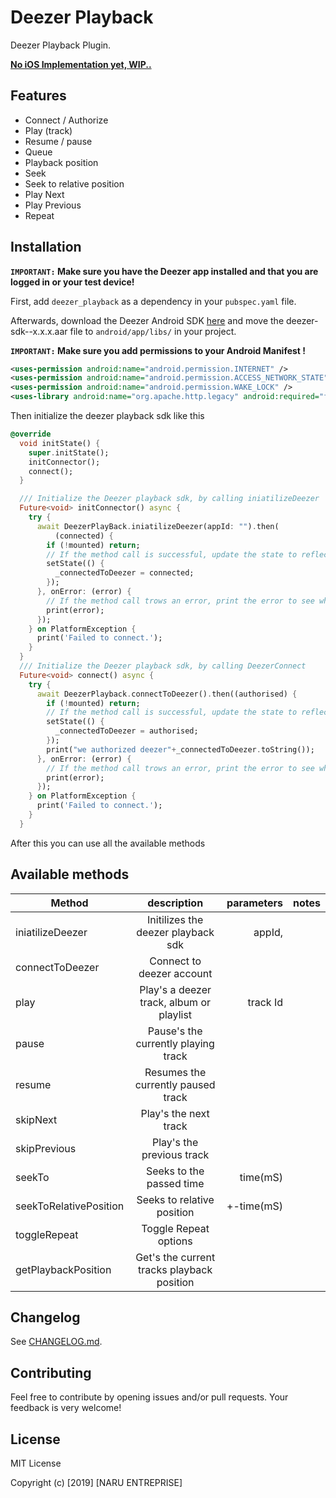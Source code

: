 # Deezer Playback

Deezer Playback Plugin.

[**No iOS Implementation yet, WIP..**](https://github.com/naru-inc/deezer-playback/projects/1)

## Features

* Connect / Authorize 
* Play (track)
* Resume / pause
* Queue
* Playback position
* Seek
* Seek to relative position
* Play Next
* Play Previous
* Repeat 

## Installation

**`IMPORTANT:` Make sure you have the Deezer app installed and that you are logged in or your test device!**

First, add `deezer_playback` as a dependency in your `pubspec.yaml` file. 

Afterwards, download the Deezer Android SDK [here](https://developers.deezer.com/sdk/android) and move the deezer-sdk--x.x.x.aar file to `android/app/libs/` in your project.

**`IMPORTANT:` Make sure you add permissions to your Android Manifest !**
```xml
<uses-permission android:name="android.permission.INTERNET" />
<uses-permission android:name="android.permission.ACCESS_NETWORK_STATE" />
<uses-permission android:name="android.permission.WAKE_LOCK" />
<uses-library android:name="org.apache.http.legacy" android:required="false" />

```

Then initialize the deezer playback sdk like this 

```dart
@override
  void initState() {
    super.initState();
    initConnector();
    connect();
  }

  /// Initialize the Deezer playback sdk, by calling iniatilizeDeezer
  Future<void> initConnector() async {
    try {
      await DeezerPlayBack.iniatilizeDeezer(appId: "").then(
          (connected) {
        if (!mounted) return;
        // If the method call is successful, update the state to reflect this change
        setState(() {
          _connectedToDeezer = connected;
        });
      }, onError: (error) {
        // If the method call trows an error, print the error to see what went wrong
        print(error);
      });
    } on PlatformException {
      print('Failed to connect.');
    }
  }
  /// Initialize the Deezer playback sdk, by calling DeezerConnect
  Future<void> connect() async {
    try {
      await DeezerPlayback.connectToDeezer().then((authorised) {
        if (!mounted) return;
        // If the method call is successful, update the state to reflect this change
        setState(() {
          _connectedToDeezer = authorised;
        });
        print("we authorized deezer"+_connectedToDeezer.toString());
      }, onError: (error) {
        // If the method call trows an error, print the error to see what went wrong
        print(error);
      });
    } on PlatformException {
      print('Failed to connect.');
    }
  }
``` 

After this you can use all the available methods

## Available methods 

| Method        | description           | parameters  | notes |
| ------------- |:-------------:| -----:|-----:|
| iniatilizeDeezer      | Initilizes the deezer playback sdk | appId,  ||
| connectToDeezer      | Connect to  deezer account  |  ||
| play      | Play's a deezer track, album or playlist | track Id ||
| pause      | Pause's the currently playing track      |    ||
| resume |  Resumes the currently paused track      |     ||
| skipNext      | Play's the next track | ||
| skipPrevious      | Play's the previous track |  ||
| seekTo |  Seeks to the passed time     |  time(mS)   ||
|seekToRelativePosition|Seeks to relative position|+-time(mS)||
| toggleRepeat | Toggle Repeat options    |     ||
| getPlaybackPosition | Get's the current tracks playback position       |    ||

## Changelog

See [CHANGELOG.md](CHANGELOG.md).

## Contributing

Feel free to contribute by opening issues and/or pull requests. Your feedback is very welcome!

## License

MIT License

Copyright (c) [2019] [NARU ENTREPRISE]